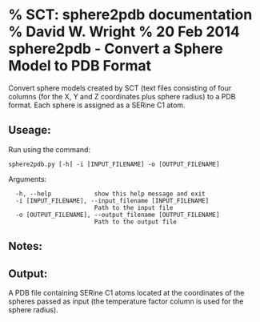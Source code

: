 % SCT: sphere2pdb documentation
% David W. Wright
% 20 Feb 2014
sphere2pdb - Convert a Sphere Model to PDB Format
=================================================

Convert sphere models created by SCT (text files consisting of four 
columns (for the X, Y and Z coordinates plus sphere radius) to a PDB format.
Each sphere is assigned as a SERine C1 atom.

Useage:
-------

Run using the command:

~~~~~~~
sphere2pdb.py [-h] -i [INPUT_FILENAME] -o [OUTPUT_FILENAME]
~~~~~~~

Arguments:

~~~~~~~
  -h, --help            show this help message and exit
  -i [INPUT_FILENAME], --input_filename [INPUT_FILENAME]
                        Path to the input file
  -o [OUTPUT_FILENAME], --output_filename [OUTPUT_FILENAME]
                        Path to the output file
~~~~~~~

Notes:
------

Output:
-------

A PDB file containing SERine C1 atoms located at the coordinates of the 
spheres passed as input (the temperature factor column is used for the 
sphere radius).

